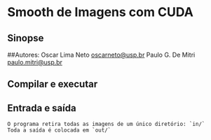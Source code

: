 # Smooth de Imagens com CUDA

## Sinopse
	
##Autores:
Oscar Lima Neto		oscarneto@usp.br
Paulo G. De Mitri 	paulo.mitri@usp.br


## Compilar e executar


## Entrada e saída

	O programa retira todas as imagens de um único diretório: `in/`
	Toda a saída é colocada em `out/`
